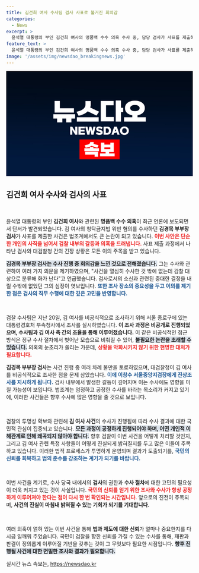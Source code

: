 ```yaml
---
title: 김건희 여사 수사팀 검사 사표로 불거진 회의감
categories:
  - News
excerpt: >
  윤석열 대통령의 부인 김건희 여사의 명품백 수수 의혹 수사 중, 담당 검사가 사표를 제출하며 불만을 털어놨습니다. 이 사건의 전모와 여파는 과연 무엇일까요?
feature_text: >
  윤석열 대통령의 부인 김건희 여사의 명품백 수수 의혹 수사 중, 담당 검사가 사표를 제출하며 불만을 털어놨습니다. 이 사건의 전모와 여파는 과연 무엇일까요?
image: '/assets/img/newsdao_breakingnews.jpg'
---
```


<p><img src="/assets/img/newsdao_breakingnews.jpg" alt="implanttips 속보" /></p>

<h2 data-ke-size="size26">김건희 여사 수사와 검사의 사표</h2>

<p data-ke-size="size16">&nbsp;</p>

<p>윤석열 대통령의 부인 <b>김건희 여사</b>와 관련된 <b>명품백 수수 의혹</b>이 최근 언론에 보도되면서 단서가 발견되었습니다. 김 여사의 청탁금지법 위반 혐의를 수사하던 <b>김경목 부부장 검사</b>가 사표를 제출한 사건은 법조계에서도 큰 논란이 되고 있습니다. <b><span style="color: #ee2323;">이번 사안은 단순한 개인의 사직을 넘어서 검찰 내부의 갈등과 의혹을 드러냅니다.</span></b> 사표 제출 과정에서 나타난 검사와 대검찰청 간의 긴장 상황은 모든 이의 주목을 받고 있습니다.</p>

<p><b><span style="background-color: #21538527;">김경목 부부장 검사는 수사 진행 중 회의감을 느낀 것으로 전해졌습니다.</span></b> 그는 수사와 관련하여 여러 가지 의문을 제기하였으며, "사건을 열심히 수사한 것 밖에 없는데 감찰 대상으로 분류해 화가 난다"고 언급했습니다. 검사로서의 소신과 관련된 중대한 결정을 내릴 수밖에 없었던 그의 심정이 엿보입니다. <b><span style="color: #1a5490;">또한 조사 장소의 중요성을 두고 이의를 제기한 점은 검사의 직무 수행에 대한 깊은 고민을 반영합니다.</span></b></p>

<p data-ke-size="size16">&nbsp;</p>

<p>검찰 수사팀은 지난 20일, 김 여사를 비공식적으로 조사하기 위해 서울 종로구에 있는 대통령경호처 부속청사에서 조사를 실시하였습니다. <b>이 조사 과정은 비공개로 진행되었으며, 수사팀과 김 여사 측 간의 조율을 통해 이루어졌습니다.</b> 이 같은 비공식적인 접근 방식은 정규 수사 절차에서 벗어난 모습으로 비춰질 수 있어, <b><span style="background-color: #21538527;">불필요한 논란을 초래할 수 있습니다.</span></b> 의혹의 눈초리가 쏠리는 가운데, <b><span style="color: #ee2323;">상황을 악화시키지 않기 위한 현명한 대처가 필요합니다.</span></b></p>

<p><b>김경목 부부장 검사</b>는 사건 진행 중 여러 차례 불만을 토로하였으며, 대검찰청이 김 여사를 비공식적으로 조사한 점을 문제 삼았습니다. <b><span style="color: #1a5490;">이에 이창수 서울중앙지검장에게 진상조사를 지시하게 됩니다.</span></b> 검사 내부에서 발생한 갈등이 깊어지며 이는 수사에도 영향을 미칠 가능성이 보입니다. 법조계는 엄정하고 공정한 수사를 바라는 목소리가 커지고 있기에, 이러한 사건들은 향후 수사에 많은 영향을 줄 것으로 보입니다.</p>

<p data-ke-size="size16">&nbsp;</p>

<p>검찰의 투명성 확보와 관련해 <b>김 여사 사건</b>의 수사가 진행됨에 따라 수사 결과에 대한 국민적 관심이 집중되고 있습니다. <b><span style="background-color: #21538527;">모든 과정이 공정하게 진행되어야 하며, 어떤 개인적 이해관계로 인해 왜곡되지 않아야 합니다.</span></b> 향후 검찰이 이번 사건을 어떻게 처리할 것인지, 그리고 김 여사 관련 특정 사항들이 어떻게 진실되게 밝혀질지를 두고 많은 이들이 주목하고 있습니다. 이러한 법적 프로세스가 투명하게 운영되며 결과가 도출되기를, <b><span style="color: #1a5490;">국민의 신뢰를 회복하고 법의 준수를 강조하는 계기가 되기를 바랍니다.</span></b></p>

<p data-ke-size="size16">&nbsp;</p>

<p>이번 사건을 계기로, 수사 당국 내에서의 <b>검사</b>의 권한과 <b>수사 절차</b>에 대한 고민의 필요성이 더욱 커지고 있는 것이 사실입니다. <b><span style="color: #ee2323;">국민의 신뢰를 얻기 위한 조사와 수사가 항상 공정하게 이루어져야 한다는 점이 다시 한 번 확인되는 시간입니다.</span></b> 앞으로의 진전이 주목되며, <b>사건의 진실이 마침내 밝혀질 수 있는 기회가 되기를 기대합니다.</b></p>

<p data-ke-size="size16">&nbsp;</p>

<p>여러 의혹이 얽혀 있는 이번 사건을 통해 <b>법과 제도에 대한 신뢰</b>가 얼마나 중요한지를 다시금 일깨워 주었습니다. 국민이 검찰을 향한 신뢰를 가질 수 있는 수사를 통해, 재판과 판결이 정의롭게 이루어질 기반을 갖추는 것이 그 무엇보다 필요한 시점입니다. <b><span style="background-color: #21538527;">향후 진행될 사건에 대한 면밀한 조사와 결과가 필요합니다. </span></b></p>
실시간 뉴스 속보는, <a href="https://newsdao.kr" rel="dofollow">https://newsdao.kr</a>


